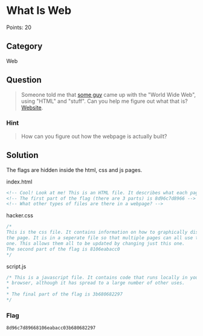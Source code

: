 # What Is Web
Points: 20

## Category
Web

## Question
>Someone told me that [some guy](https://en.wikipedia.org/wiki/Tim_Berners-Lee) came up with the "World Wide Web", using "HTML" and "stuff". Can you help me figure out what that is? [Website](http://shell2017.picoctf.com:62230/).

### Hint
>How can you figure out how the webpage is actually built?

## Solution
The flags are hidden inside the html, css and js pages.

index.html
```html
<!-- Cool! Look at me! This is an HTML file. It describes what each page contains in a format your browser can understand. -->
<!-- The first part of the flag (there are 3 parts) is 8d96c7d8966 -->
<!-- What other types of files are there in a webpage? -->
```

hacker.css
```css
/*
This is the css file. It contains information on how to graphically display
the page. It is in a seperate file so that multiple pages can all use the same 
one. This allows them all to be updated by changing just this one.
The second part of the flag is 8106eabacc0 
*/
```

script.js
```javascript
/* This is a javascript file. It contains code that runs locally in your
* browser, although it has spread to a large number of other uses.
*
* The final part of the flag is 3b680682297
*/
```

### Flag
`8d96c7d89668106eabacc03b680682297`
